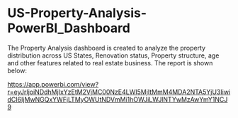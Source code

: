 # US-Property-Analysis-PowerBI_Dashboard

The Property Analysis dashboard is created to analyze the property distribution across US States, Renovation status, Property structure, age and other features related to real estate business. The report is shown below:

https://app.powerbi.com/view?r=eyJrIjoiNDdhMjIxYzEtM2VjMC00NzE4LWI5MjItMmM4MDA2NTA5YjU3IiwidCI6IjMwNGQxYWFjLTMyOWUtNDVmMi1hOWJiLWJlNTYwMzAwYmY1NCJ9
